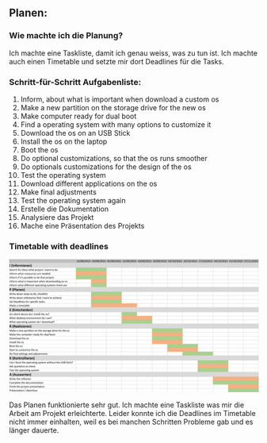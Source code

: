 ## Planen:

### Wie machte ich die Planung?
Ich machte eine Taskliste, damit ich genau weiss, was zu tun ist. Ich machte auch einen Timetable und setzte mir dort Deadlines für die Tasks.

### Schritt-für-Schritt Aufgabenliste:

1. Inform, about what is important when download a custom os
2. Make a new partition on the storage drive for the new os
3. Make computer ready for dual boot
4. Find a operating system with many options to customize it
5. Download the os on an USB Stick
6. Install the os on the laptop
7. Boot the os
8. Do optional customizations, so that the os runs smoother
9. Do optionals customizations for the design of the os
10. Test the operating system
11. Download different applications on the os
12. Make final adjustments
13. Test the operating system again
14. Erstelle die Dokumentation
15. Analysiere das Projekt
16. Mache eine Präsentation des Projekts

### Timetable with deadlines

![alt Text](Timetable.png)

Das Planen funktionierte sehr gut. Ich machte eine Taskliste was mir die Arbeit am Projekt erleichterte. Leider konnte ich die Deadlines im Timetable nicht immer einhalten, weil es bei manchen Schritten Probleme gab und es länger dauerte.

